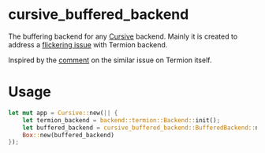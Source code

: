 # cursive_buffered_backend

The buffering backend for any [Cursive](https://github.com/gyscos/Cursive) backend. Mainly it is created to address a [flickering issue](https://github.com/gyscos/Cursive/issues/142) with Termion backend.

Inspired by the [comment](https://gitlab.redox-os.org/redox-os/termion/issues/105#note_6769) on the similar issue on Termion itself.

# Usage

```rust
let mut app = Cursive::new(|| {
    let termion_backend = backend::termion::Backend::init();
    let buffered_backend = cursive_buffered_backend::BufferedBackend::new(termion_backend);
    Box::new(buffered_backend)
});

```
